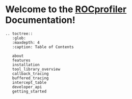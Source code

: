 # Welcome to the [ROCprofiler](https://github.com/ROCm-Developer-Tools/rocprofiler-v2-internal) Documentation!

```eval_rst
.. toctree::
   :glob:
   :maxdepth: 4
   :caption: Table of Contents

   about
   features
   installation
   tool_library_overview
   callback_tracing
   buffered_tracing
   intercept_table
   developer_api
   getting_started
```
